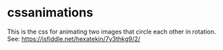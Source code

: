 # cssanimations

This is the css for animating two images that circle each other in rotation.
See: https://jsfiddle.net/hexatekin/7y3thkg9/2/ 
